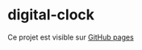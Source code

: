 # digital-clock

Ce projet est visible sur [GitHub pages](https://faridmousazai.github.io/digital-clock/)




